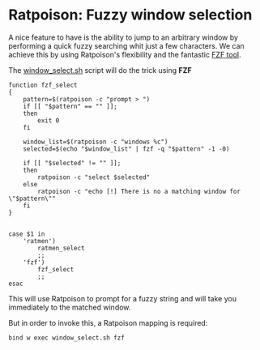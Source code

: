 # Ratpoison: Fuzzy window selection

A nice feature to have is the ability to jump to an arbitrary window by
performing a quick fuzzy searching whit just a few characters. We can achieve
this by using Ratpoison's flexibility and the fantastic [FZF
tool](https://github.com/junegunn/fzf).

The
[window_select.sh](https://github.com/alx741/dotfiles/blob/master/scripts/.scripts/ratpoison/window_select.sh)
script will do the trick using **FZF**

```SH
function fzf_select
{
    pattern=$(ratpoison -c "prompt > ")
    if [[ "$pattern" == "" ]];
    then
        exit 0
    fi

    window_list=$(ratpoison -c "windows %c")
    selected=$(echo "$window_list" | fzf -q "$pattern" -1 -0)

    if [[ "$selected" != "" ]];
    then
        ratpoison -c "select $selected"
    else
        ratpoison -c "echo [!] There is no a matching window for \"$pattern\""
    fi
}


case $1 in
    'ratmen')
        ratmen_select
        ;;
    'fzf')
        fzf_select
        ;;
esac
```

This will use Ratpoison to prompt for a fuzzy string and will take you
immediately to the matched window.

But in order to invoke this, a Ratpoison mapping is required:

    bind w exec window_select.sh fzf
